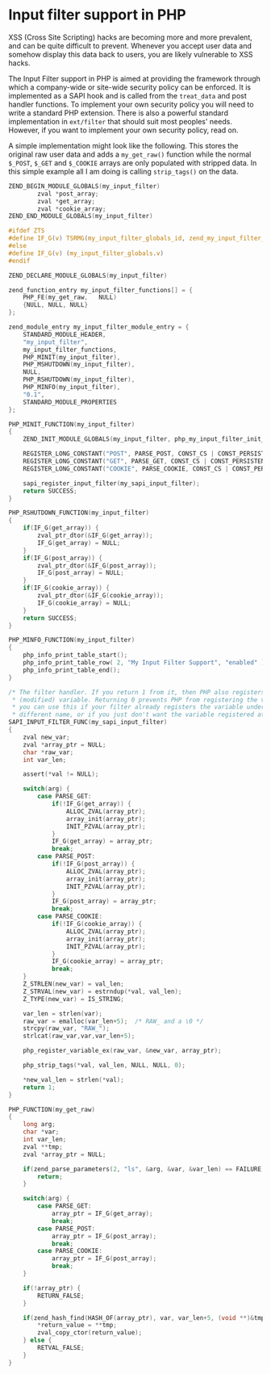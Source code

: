 # Input filter support in PHP

XSS (Cross Site Scripting) hacks are becoming more and more prevalent, and can
be quite difficult to prevent. Whenever you accept user data and somehow display
this data back to users, you are likely vulnerable to XSS hacks.

The Input Filter support in PHP is aimed at providing the framework through
which a company-wide or site-wide security policy can be enforced. It is
implemented as a SAPI hook and is called from the `treat_data` and post handler
functions. To implement your own security policy you will need to write a
standard PHP extension. There is also a powerful standard implementation in
`ext/filter` that should suit most peoples' needs. However, if you want to
implement your own security policy, read on.

A simple implementation might look like the following. This stores the original
raw user data and adds a `my_get_raw()` function while the normal `$_POST`,
`$_GET` and `$_COOKIE` arrays are only populated with stripped data. In this
simple example all I am doing is calling `strip_tags()` on the data.

```c
ZEND_BEGIN_MODULE_GLOBALS(my_input_filter)
        zval *post_array;
        zval *get_array;
        zval *cookie_array;
ZEND_END_MODULE_GLOBALS(my_input_filter)

#ifdef ZTS
#define IF_G(v) TSRMG(my_input_filter_globals_id, zend_my_input_filter_globals *, v)
#else
#define IF_G(v) (my_input_filter_globals.v)
#endif

ZEND_DECLARE_MODULE_GLOBALS(my_input_filter)

zend_function_entry my_input_filter_functions[] = {
    PHP_FE(my_get_raw,   NULL)
    {NULL, NULL, NULL}
};

zend_module_entry my_input_filter_module_entry = {
    STANDARD_MODULE_HEADER,
    "my_input_filter",
    my_input_filter_functions,
    PHP_MINIT(my_input_filter),
    PHP_MSHUTDOWN(my_input_filter),
    NULL,
    PHP_RSHUTDOWN(my_input_filter),
    PHP_MINFO(my_input_filter),
    "0.1",
    STANDARD_MODULE_PROPERTIES
};

PHP_MINIT_FUNCTION(my_input_filter)
{
    ZEND_INIT_MODULE_GLOBALS(my_input_filter, php_my_input_filter_init_globals, NULL);

    REGISTER_LONG_CONSTANT("POST", PARSE_POST, CONST_CS | CONST_PERSISTENT);
    REGISTER_LONG_CONSTANT("GET", PARSE_GET, CONST_CS | CONST_PERSISTENT);
    REGISTER_LONG_CONSTANT("COOKIE", PARSE_COOKIE, CONST_CS | CONST_PERSISTENT);

    sapi_register_input_filter(my_sapi_input_filter);
    return SUCCESS;
}

PHP_RSHUTDOWN_FUNCTION(my_input_filter)
{
    if(IF_G(get_array)) {
        zval_ptr_dtor(&IF_G(get_array));
        IF_G(get_array) = NULL;
    }
    if(IF_G(post_array)) {
        zval_ptr_dtor(&IF_G(post_array));
        IF_G(post_array) = NULL;
    }
    if(IF_G(cookie_array)) {
        zval_ptr_dtor(&IF_G(cookie_array));
        IF_G(cookie_array) = NULL;
    }
    return SUCCESS;
}

PHP_MINFO_FUNCTION(my_input_filter)
{
    php_info_print_table_start();
    php_info_print_table_row( 2, "My Input Filter Support", "enabled" );
    php_info_print_table_end();
}

/* The filter handler. If you return 1 from it, then PHP also registers the
 * (modified) variable. Returning 0 prevents PHP from registering the variable;
 * you can use this if your filter already registers the variable under a
 * different name, or if you just don't want the variable registered at all. */
SAPI_INPUT_FILTER_FUNC(my_sapi_input_filter)
{
    zval new_var;
    zval *array_ptr = NULL;
    char *raw_var;
    int var_len;

    assert(*val != NULL);

    switch(arg) {
        case PARSE_GET:
            if(!IF_G(get_array)) {
                ALLOC_ZVAL(array_ptr);
                array_init(array_ptr);
                INIT_PZVAL(array_ptr);
            }
            IF_G(get_array) = array_ptr;
            break;
        case PARSE_POST:
            if(!IF_G(post_array)) {
                ALLOC_ZVAL(array_ptr);
                array_init(array_ptr);
                INIT_PZVAL(array_ptr);
            }
            IF_G(post_array) = array_ptr;
            break;
        case PARSE_COOKIE:
            if(!IF_G(cookie_array)) {
                ALLOC_ZVAL(array_ptr);
                array_init(array_ptr);
                INIT_PZVAL(array_ptr);
            }
            IF_G(cookie_array) = array_ptr;
            break;
    }
    Z_STRLEN(new_var) = val_len;
    Z_STRVAL(new_var) = estrndup(*val, val_len);
    Z_TYPE(new_var) = IS_STRING;

    var_len = strlen(var);
    raw_var = emalloc(var_len+5);  /* RAW_ and a \0 */
    strcpy(raw_var, "RAW_");
    strlcat(raw_var,var,var_len+5);

    php_register_variable_ex(raw_var, &new_var, array_ptr);

    php_strip_tags(*val, val_len, NULL, NULL, 0);

    *new_val_len = strlen(*val);
    return 1;
}

PHP_FUNCTION(my_get_raw)
{
    long arg;
    char *var;
    int var_len;
    zval **tmp;
    zval *array_ptr = NULL;

    if(zend_parse_parameters(2, "ls", &arg, &var, &var_len) == FAILURE) {
        return;
    }

    switch(arg) {
        case PARSE_GET:
            array_ptr = IF_G(get_array);
            break;
        case PARSE_POST:
            array_ptr = IF_G(post_array);
            break;
        case PARSE_COOKIE:
            array_ptr = IF_G(post_array);
            break;
    }

    if(!array_ptr) {
        RETURN_FALSE;
    }

    if(zend_hash_find(HASH_OF(array_ptr), var, var_len+5, (void **)&tmp) == SUCCESS) {
        *return_value = **tmp;
        zval_copy_ctor(return_value);
    } else {
        RETVAL_FALSE;
    }
}
```
